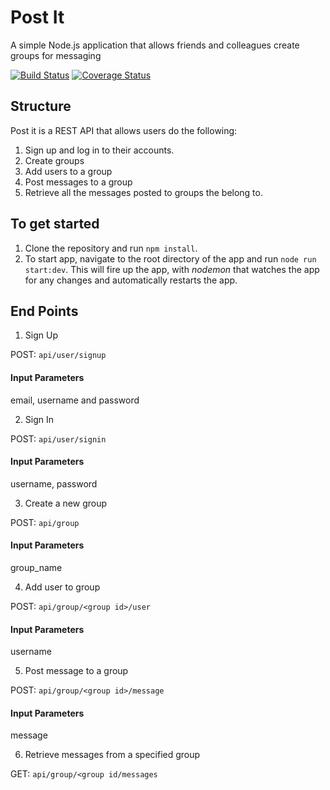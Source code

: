 # Post It
A simple Node.js application that allows friends and colleagues create groups for messaging

[![Build Status](https://travis-ci.org/mazma1/post-it.svg?branch=development)](https://travis-ci.org/mazma1/post-it)
[![Coverage Status](https://coveralls.io/repos/github/mazma1/post-it/badge.svg?branch=development)](https://coveralls.io/github/mazma1/post-it?branch=development)
## Structure
Post it is a REST API that allows users do the following:
1. Sign up and log in to their accounts.
2. Create groups 
3. Add users to a group
4. Post messages to a group
5. Retrieve all the messages posted to groups the belong to.
## To get started
1. Clone the repository and run `npm install`. 
2. To start app, navigate to the root directory of the app and run  `node run start:dev`.
This will fire up the app, with *nodemon* that watches the app for any changes and automatically restarts the app.

## End Points
1. Sign Up

  POST: `api/user/signup`
  #### Input Parameters
  email, username and password

2. Sign In

  POST: `api/user/signin`
  #### Input Parameters
  username, password

3. Create a new group

  POST: `api/group`
  #### Input Parameters
  group_name

4.  Add user to group

  POST: `api/group/<group id>/user`
  #### Input Parameters
  username

5. Post message to a group

  POST: `api/group/<group id>/message`
  #### Input Parameters
  message

6. Retrieve messages from a specified group

GET: `api/group/<group id/messages`
